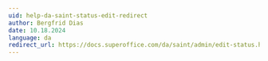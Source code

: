 ```yaml
---
uid: help-da-saint-status-edit-redirect
author: Bergfrid Dias
date: 10.18.2024
language: da
redirect_url: https://docs.superoffice.com/da/saint/admin/edit-status.html
---
```


